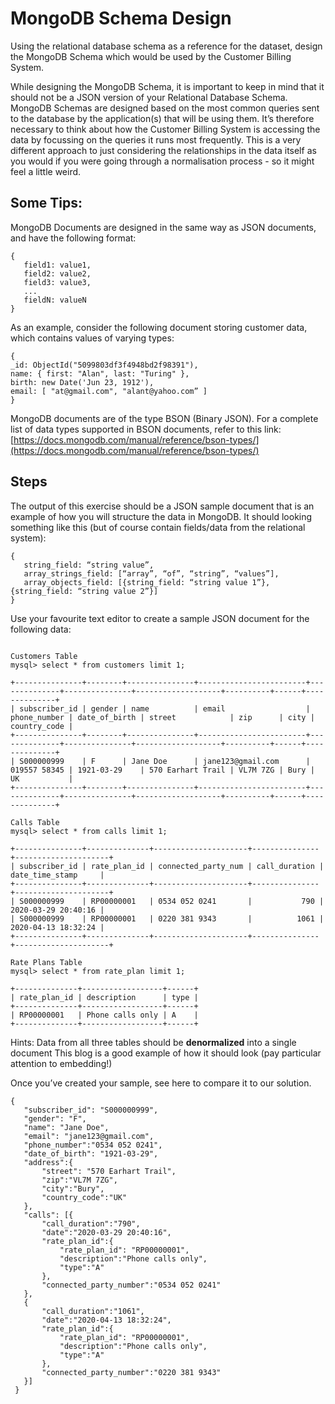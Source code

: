 # MongoDB Schema Design

Using the relational database schema as a reference for the dataset, design the MongoDB Schema which would be used by the Customer Billing System. 

While designing the MongoDB Schema, it is important to keep in mind that it should not be a JSON version of your Relational Database Schema. MongoDB Schemas are designed based on the most common queries sent to the database by the application(s) that will be using them. It’s therefore necessary to think about how the Customer Billing System is accessing the data by focussing on the queries it runs most frequently. This is a very different approach to just considering the relationships in the data itself as you would if you were going through a normalisation process - so it might feel a little weird.  


## Some Tips: 

MongoDB Documents are designed in the same way as JSON documents, and have the following format: 

```
{
   field1: value1,
   field2: value2,
   field3: value3,
   ...
   fieldN: valueN
}
```

As an example, consider the following document storing customer data, which contains values of varying types: 

```
{
_id: ObjectId("5099803df3f4948bd2f98391"),
name: { first: "Alan", last: "Turing" },
birth: new Date('Jun 23, 1912'),
email: [ "at@gmail.com", "alant@yahoo.com” ]
}
```

MongoDB documents are of the type BSON (Binary JSON). For a complete list of data types supported in BSON documents, refer to this link: [https://docs.mongodb.com/manual/reference/bson-types/](https://docs.mongodb.com/manual/reference/bson-types/) 

## Steps
The output of this exercise should be a JSON sample document that is an example of how you will structure the data in MongoDB. It should looking something like this (but of course contain fields/data from the relational system):

```
{
   string_field: “string value”,
   array_strings_field: [“array”, “of”, “string”, “values”],
   array_objects_field: [{string_field: “string value 1”}, {string_field: “string value 2”}]
}
```

Use your favourite text editor to create a sample JSON document for the following data:
```

Customers Table
mysql> select * from customers limit 1;

+---------------+--------+---------------+------------------------+--------------+---------------+-------------------+----------+------+--------------+
| subscriber_id | gender | name          | email                  | phone_number | date_of_birth | street            | zip      | city | country_code |
+---------------+--------+---------------+------------------------+--------------+---------------+-------------------+----------+------+--------------+
| S000000999    | F      | Jane Doe      | jane123@gmail.com      | 019557 58345 | 1921-03-29    | 570 Earhart Trail | VL7M 7ZG | Bury | UK           |
+---------------+--------+---------------+------------------------+--------------+---------------+-------------------+----------+------+--------------+

Calls Table
mysql> select * from calls limit 1;

+---------------+--------------+---------------------+---------------+---------------------+
| subscriber_id | rate_plan_id | connected_party_num | call_duration | date_time_stamp     |
+---------------+--------------+---------------------+---------------+---------------------+
| S000000999    | RP00000001   | 0534 052 0241       |           790 | 2020-03-29 20:40:16 |
| S000000999    | RP00000001   | 0220 381 9343       |          1061 | 2020-04-13 18:32:24 |
+---------------+--------------+---------------------+---------------+---------------------+

Rate Plans Table
mysql> select * from rate_plan limit 1;

+--------------+------------------+------+
| rate_plan_id | description      | type |
+--------------+------------------+------+
| RP00000001   | Phone calls only | A    |
+--------------+------------------+------+
```
Hints:
Data from all three tables should be **denormalized** into a single document
This blog is a good example of how it should look (pay particular attention to embedding!)

Once you’ve created your sample, see here to compare it to our solution. 

```
{
   "subscriber_id": "S000000999",
   "gender": "F",
   "name": "Jane Doe",
   "email": "jane123@gmail.com",
   "phone_number":"0534 052 0241",
   "date_of_birth": "1921-03-29",
   "address":{
       "street": "570 Earhart Trail",
       "zip":"VL7M 7ZG",
       "city":"Bury",
       "country_code":"UK"
   },
   "calls": [{
       "call_duration":"790",
       "date":"2020-03-29 20:40:16",
       "rate_plan_id":{
           "rate_plan_id": "RP00000001",
           "description":"Phone calls only",
           "type":"A"
       },
       "connected_party_number":"0534 052 0241"
   },
   {
       "call_duration":"1061",
       "date":"2020-04-13 18:32:24",
       "rate_plan_id":{
           "rate_plan_id": "RP00000001",
           "description":"Phone calls only",
           "type":"A"
       },
       "connected_party_number":"0220 381 9343"
   }]
 }
```
